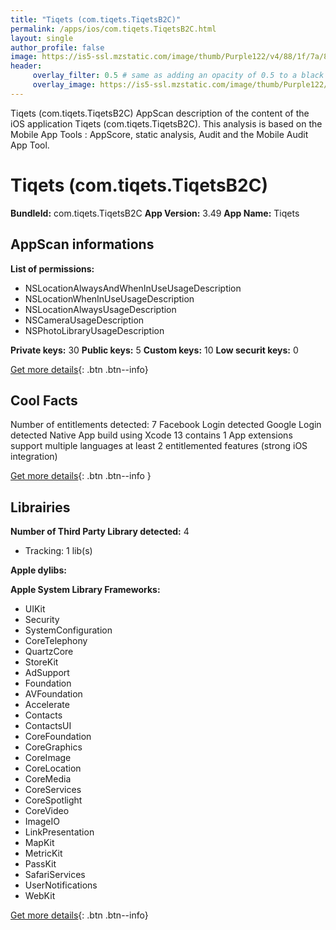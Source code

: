 ```yaml
---
title: "Tiqets (com.tiqets.TiqetsB2C)"
permalink: /apps/ios/com.tiqets.TiqetsB2C.html
layout: single
author_profile: false
image: https://is5-ssl.mzstatic.com/image/thumb/Purple122/v4/88/1f/7a/881f7ab3-91de-9c4d-5c4c-e5a48fd35c3a/AppIcon-0-1x_U007emarketing-0-5-0-85-220.png/512x512bb.jpg
header: 
     overlay_filter: 0.5 # same as adding an opacity of 0.5 to a black background
     overlay_image: https://is5-ssl.mzstatic.com/image/thumb/Purple122/v4/88/1f/7a/881f7ab3-91de-9c4d-5c4c-e5a48fd35c3a/AppIcon-0-1x_U007emarketing-0-5-0-85-220.png/512x512bb.jpg
---
```

Tiqets (com.tiqets.TiqetsB2C) AppScan description of the content of the iOS application Tiqets (com.tiqets.TiqetsB2C). This analysis is based on the Mobile App Tools : AppScore, static analysis, Audit and the Mobile Audit App Tool.

# Tiqets (com.tiqets.TiqetsB2C)

**BundleId:** com.tiqets.TiqetsB2C
**App Version:** 3.49
**App Name:** Tiqets


## AppScan informations 

**List of permissions:** 
- NSLocationAlwaysAndWhenInUseUsageDescription
- NSLocationWhenInUseUsageDescription
- NSLocationAlwaysUsageDescription
- NSCameraUsageDescription
- NSPhotoLibraryUsageDescription
  
  
**Private keys:** 30
**Public keys:** 5
**Custom keys:** 10
**Low securit keys:** 0
  
[Get more details](/pricing.html){: .btn .btn--info}

## Cool Facts

Number of entitlements detected: 7
Facebook Login detected
Google Login detected
Native App
build using Xcode 13
contains 1 App extensions
support multiple languages
at least 2 entitlemented features (strong iOS integration)
  
[Get more details](/pricing.html){: .btn .btn--info }

## Librairies 
**Number of Third Party Library detected:** 4
- Tracking: 1 lib(s)


**Apple dylibs:**


**Apple System Library Frameworks:**
- UIKit
- Security
- SystemConfiguration
- CoreTelephony
- QuartzCore
- StoreKit
- AdSupport
- Foundation
- AVFoundation
- Accelerate
- Contacts
- ContactsUI
- CoreFoundation
- CoreGraphics
- CoreImage
- CoreLocation
- CoreMedia
- CoreServices
- CoreSpotlight
- CoreVideo
- ImageIO
- LinkPresentation
- MapKit
- MetricKit
- PassKit
- SafariServices
- UserNotifications
- WebKit


  
[Get more details](/pricing.html){: .btn .btn--info}

